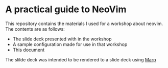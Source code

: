 # A practical guide to NeoVim
This repository contains the materials I used for a workshop about neovim. The contents are as follows:

- The slide deck presented with in the workshop
- A sample configuration made for use in that workshop
- This document

The slilde deck was intended to be rendered to a slide deck using [Marp](https://marp.app/)
